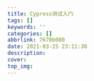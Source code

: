 ```yaml
---
title: Cypress测试入门
tags: []
keywords: ''
categories: []
abbrlink: 7670b080
date: 2021-03-25 23:11:30
description:
cover:
top_img:
---
```






